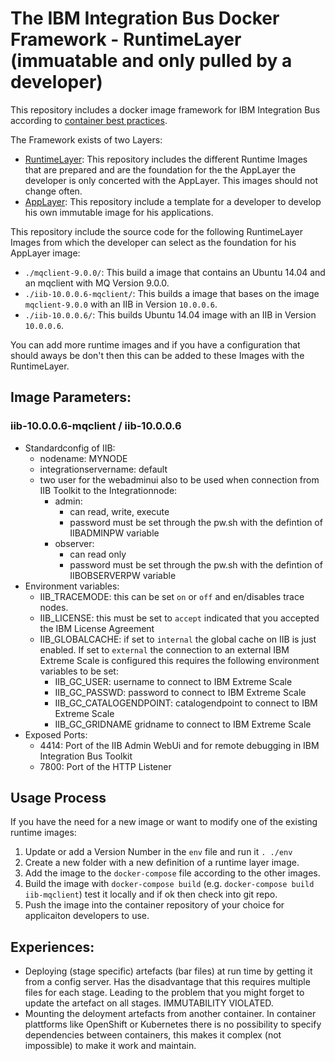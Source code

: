 # The IBM Integration Bus Docker Framework - RuntimeLayer (immuatable and only pulled by a developer)

This repository includes a docker image framework for IBM Integration Bus according to [container best practices](http://developers.redhat.com/blog/2016/02/24/10-things-to-avoid-in-docker-containers/).

The Framework exists of two Layers:
  - [RuntimeLayer](https://github.com/dennisseidel/iib-bestpractice-runtimes): This repository includes the different Runtime Images that are prepared and are the foundation for the the AppLayer the developer is only concerted with the AppLayer. This images should not change often.
  - [AppLayer](https://github.com/dennisseidel/iib-bestpractice-applications-template): This repository include a template for a developer to develop his own immutable image for his applications.

This repository include the source code for the following RuntimeLayer Images from which the developer can select as the foundation for his AppLayer image:
- `./mqclient-9.0.0/`: This build a image that contains an Ubuntu 14.04 and an mqclient with MQ Version 9.0.0.
- `./iib-10.0.0.6-mqclient/`: This builds a image that bases on the image `mqclient-9.0.0` with an IIB in Version `10.0.0.6`.
- `./iib-10.0.0.6/`: This builds Ubuntu 14.04 image with an IIB in Version `10.0.0.6`.

You can add more runtime images and if you have a configuration that should aways be don't then this can be added to these Images with the RuntimeLayer.

## Image Parameters:

### iib-10.0.0.6-mqclient / iib-10.0.0.6

- Standardconfig of IIB:
  - nodename: MYNODE
  - integrationservername: default
  - two user for the webadminui also to be used when connection from IIB Toolkit to the Integrationnode:
    - admin:
      - can read, write, execute
      - password must be set through the pw.sh with the defintion of IIBADMINPW variable
    - observer:
      - can read only
      - password must be set through the pw.sh with the defintion of IIBOBSERVERPW variable
- Environment variables:
    - IIB_TRACEMODE: this can be set `on` or `off` and en/disables trace nodes.
    - IIB_LICENSE: this must be set to `accept` indicated that you accepted the IBM License Agreement
    - IIB_GLOBALCACHE: if set to `internal` the global cache on IIB is just enabled. If set to `external` the connection to an external IBM Extreme Scale is configured this requires the following environment variables to be set:
      - IIB_GC_USER: username to connect to IBM Extreme Scale
      - IIB_GC_PASSWD: password to connect to IBM Extreme Scale
      - IIB_GC_CATALOGENDPOINT: catalogendpoint to connect to IBM Extreme Scale
      - IIB_GC_GRIDNAME gridname to connect to IBM Extreme Scale
- Exposed Ports:
 	- 4414: Port of the IIB Admin WebUi and for remote debugging in IBM Integration Bus Toolkit
	- 7800: Port of the HTTP Listener

## Usage Process
If you have the need for a new image or want to modify one of the existing runtime images:
1. Update or add a Version Number in the `env` file and run it `. ./env`
2. Create a new folder with a new definition of a runtime layer image.
3. Add the image to the `docker-compose` file according to the other images.
4. Build the image with `docker-compose build` (e.g. `docker-compose build iib-mqclient`) test it locally and if ok then check into git repo.
5. Push the image into the container repository of your choice for applicaiton developers to use.

## Experiences:
- Deploying (stage specific) artefacts (bar files) at run time by getting it from a config server. Has the disadvantage that this requires multiple files for each stage. Leading to the problem that you might forget to update the artefact on all stages. IMMUTABILITY VIOLATED.
- Mounting the deloyment artefacts from another container. In container plattforms like OpenShift or Kubernetes there is no possibility to specify dependencies between containers, this makes it complex (not impossible) to make it work and maintain.

